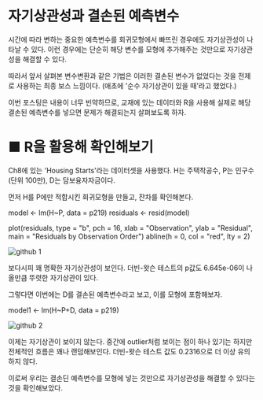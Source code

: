 # 자기상관성과 결손된 예측변수

시간에 따라 변하는 중요한 예측변수를 회귀모형에서 빠뜨린 경우에도 자기상관성이 나타날 수 있다. 
이런 경우에는 단순히 해당 변수를 모형에 추가해주는 것만으로 자기상관성을 해결할 수 있다. 

따라서 앞서 살펴본 변수변환과 같은 기법은 이러한 결손된 변수가 없었다는 것을 전제로 사용하는
최종 보스 느낌이다. (애초에 '순수 자기상관이 있을 때'라고 했었다.)

이번 포스팅은 내용이 너무 빈약하므로, 교재에 있는 데이터와 R을 사용해
실제로 해당 결손된 예측변수를 넣으면 문제가 해결되는지 살펴보도록 하자. 

# ■ R을 활용해 확인해보기

Ch8에 있는 'Housing Starts'라는 데이터셋을 사용했다. 
H는 주택착공수, P는 인구수(단위 100만), D는 담보융자자금이다. 

먼저 H를 P에만 적합시킨 회귀모형을 만들고, 잔차를 확인해본다.

model <- lm(H~P, data = p219) 
residuals <- resid(model)

plot(residuals, type = "b", pch = 16,
     xlab = "Observation", ylab = "Residual",
     main = "Residuals by Observation Order")
abline(h = 0, col = "red", lty = 2)

![github 1](https://github.com/user-attachments/assets/c92929a7-9d09-4959-a357-a8c6e8fa3bd6)

보다시피 꽤 명확한 자기상관성이 보인다. 더빈-왓슨 테스트의 p값도 6.645e-06이 나올만큼 뚜렷한 자기상관이 있다.

그렇다면 이번에는 D를 결손된 예측변수라고 보고, 이를 모형에 포함해보자. 

model1 <- lm(H~P+D, data = p219) 

![github 2](https://github.com/user-attachments/assets/1331754e-7975-44e2-a51b-ab69fa42c4aa)

이제는 자기상관이 보이지 않는다. 중간에 outlier처럼 보이는 점이 하나 있기는 하지만 전체적인 흐름은 꽤나 랜덤해보인다. 
더빈-왓슨 테스트 값도 0.2316으로 더 이상 유의하지 않다. 

이로써 우리는 결손딘 예측변수를 모형에 넣는 것만으로 자기상관성을 해결할 수 있다는 것을 확인해보았다.
